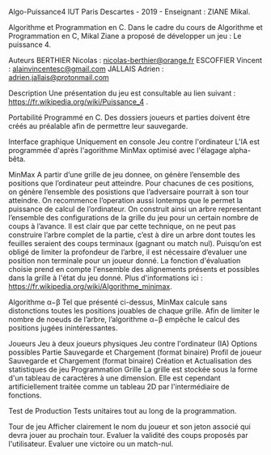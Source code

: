 ﻿Algo-Puissance4
IUT Paris Descartes - 2019 - Enseignant : ZIANE Mikal.

Algorithme et Programmation en C.
Dans le cadre du cours de Algorithme et Programmation en C, Mikal Ziane a proposé de développer un jeu : Le puissance 4.

Auteurs
BERTHIER Nicolas : nicolas-berthier@orange.fr
ESCOFFIER Vincent : alainvincentesc@gmail.com
JALLAIS Adrien : adrien.jallais@protonmail.com

Description
Une présentation du jeu est consultable au lien suivant : https://fr.wikipedia.org/wiki/Puissance_4 .

Portabilité
Programmé en C. Des dossiers joueurs et parties doivent être créés au préalable afin de permettre leur sauvegarde.

Interface graphique
Uniquement en console
Jeu contre l'ordinateur
L'IA est programmée d'après l'agorithme MinMax optimisé avec l'élagage alpha-bêta.

MinMax
A partir d’une grille de jeu donnee, on génère l’ensemble des positions que l’ordinateur peut atteindre. Pour chacunes de ces positions, on génère l’ensemble des posistions que l’adversaire pourrait à son tour atteindre. On recommence l’operation aussi lontemps que le permet la puissance de calcul de l’ordinateur. On construit ainsi un arbre representant l’ensemble des configurations de la grille du jeu pour un certain nombre de coups à l’avance. Il est clair que par cette technique, on ne peut pas construire l’arbre complet de la partie, c’est à dire un arbre dont toutes les feuilles seraient des coups terminaux (gagnant ou match nul). Puisqu’on est obligé de limiter la profondeur de l’arbre, il est nécessaire d’evaluer une position non terminale pour un joueur donné. La fonction d'évaluation choisie prend en compte l'ensemble des alignements présents et possibles dans la grille à l'état du jeu donné. Plus d'informations ici : https://fr.wikipedia.org/wiki/Algorithme_minimax.

Algorithme α−β
Tel que présenté ci-dessus, MinMax calcule sans distonctions toutes les positions jouables de chaque grille. Afin de limiter le nombre de noeuds de l’arbre, l’algorithme α−β empêche le calcul des positions jugées inintéressantes.

Joueurs
Jeu à deux joueurs physiques
Jeu contre l'ordinateur (IA)
Options possibles
Partie
Sauvegarde et Chargement (format binaire)
Profil de joueur
Sauvegarde et Chargement (format binaire)
Création et Actualisation des statistiques de jeu
Programmation
Grille
La grille est stockée sous la forme d'un tableau de caractères à une dimension. Elle est cependant artificiellement traitée comme un tableau 2D par l'intermédiaire de fonctions.

Test de Production
Tests unitaires tout au long de la programmation.

Tour de jeu
Afficher clairement le nom du joueur et son jeton associé qui devra jouer au prochain tour.
Evaluer la validité des coups proposés par l'utilisateur.
Evaluer une victoire ou un match-nul.